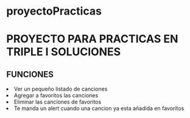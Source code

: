 # proyectoPracticas
<h1><strong>PROYECTO PARA PRACTICAS EN TRIPLE I SOLUCIONES</strong></h1>

<h2>FUNCIONES</h2>
<lu>
  <li>Ver un pequeño listado de canciones</li>
  <li>Agregar a favoritos las canciones</li>
  <li>Eliminar las canciones de favoritos</li>
  <li>Te manda un alert cuando una cancion ya esta añadida en favoritos</li>
</lu>
